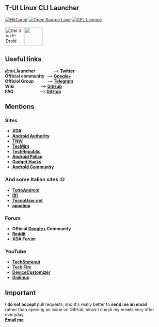 ## T-UI Linux CLI Launcher

[![HitCount](http://hits.dwyl.io/Andre1299/TUI-ConsoleLauncher.svg)](http://hits.dwyl.io/Andre1299/TUI-ConsoleLauncher)
[![Open Source Love](https://badges.frapsoft.com/os/v2/open-source.png?v=103)](https://github.com/ellerbrock/open-source-badges/)
[![GPL Licence](https://badges.frapsoft.com/os/gpl/gpl.svg?v=103)](https://opensource.org/licenses/GPL-3.0/)
<br><br>
[<img src="https://f-droid.org/badge/get-it-on.png" alt="Get it on F-Droid" height="60">](https://f-droid.org/app/ohi.andre.consolelauncher)
<a href="https://play.google.com/store/apps/details?id=ohi.andre.consolelauncher"><img src="https://play.google.com/intl/en_us/badges/images/generic/en_badge_web_generic.png" height="60"></a>

## Useful links

**@tui_launcher**&nbsp;&nbsp;&nbsp;&nbsp;&nbsp;&nbsp;&nbsp;&nbsp;&nbsp;&nbsp;&nbsp;&nbsp;&nbsp;&nbsp;&nbsp;--> **[Twitter](https://twitter.com/tui_launcher)**<br>
**Official community**&nbsp;&nbsp;--> **[Google+](https://plus.google.com/communities/103936578623101446195)**<br>
**Official Group**&nbsp;&nbsp;&nbsp;&nbsp;&nbsp;&nbsp;&nbsp;&nbsp;&nbsp;&nbsp;&nbsp;--> **[Telegram](https://t.me/tuilauncher)**<br>
**Wiki**&nbsp;&nbsp;&nbsp;&nbsp;&nbsp;&nbsp;&nbsp;&nbsp;&nbsp;&nbsp;&nbsp;&nbsp;&nbsp;&nbsp;&nbsp;&nbsp;&nbsp;&nbsp;&nbsp;&nbsp;&nbsp;&nbsp;--> **[GitHub](https://github.com/Andre1299/TUI-ConsoleLauncher/wiki)**<br>
**FAQ**&nbsp;&nbsp;&nbsp;&nbsp;&nbsp;&nbsp;&nbsp;&nbsp;&nbsp;&nbsp;&nbsp;&nbsp;&nbsp;&nbsp;&nbsp;&nbsp;&nbsp;&nbsp;&nbsp;&nbsp;&nbsp;&nbsp;--> **[GitHub](https://github.com/Andre1299/TUI-ConsoleLauncher/wiki/FAQ)**

## Mentions

### Sites

- **[XDA](https://www.xda-developers.com/linux-cli-launcher-transforms-your-home-screen-into-a-terminal/)**
- **[Android Authority](http://www.androidauthority.com/linux-cli-launcher-turns-homepage-linux-command-line-interface-767431/)**
- **[TNW](https://thenextweb.com/apps/2017/04/25/android-linux-command-line-app/#.tnw_uNeJFWfn)**
- **[TecMint](https://www.tecmint.com/t-ui-launcher-turns-android-device-into-linux-cli/)**
- **[TechRepublic](https://www.google.it/search?q=techrepublic+linux+cli&oq=techrepublic+linux+cli&aqs=chrome..69i57.3092j0j4&sourceid=chrome&ie=UTF-8)**
- **[Android Police](http://www.androidpolice.com/2017/05/01/linux-cli-launcher-turns-android-phones-launcher-linux-terminal-not/)**
- **[Gadget Hacks](https://android.gadgethacks.com/how-to/linux-style-launcher-turns-your-home-screen-into-command-prompt-0177326/)**
- **[Android Community](https://androidcommunity.com/linux-cli-launcher-gives-you-old-school-command-line-feels-20170502/)**

### And some Italian sites :D

- **[TuttoAndroid](https://www.tuttoandroid.net/android/con-linux-cli-launcher-utilizzerete-il-vostro-smartphone-con-la-linea-dei-comandi-473233/)**
- **[lffl](https://www.lffl.org/2017/05/linux-cli-launcher.html)**
- **[TecnoUser.net](https://tecnouser.net/trasforma-lo-smartphone-in-un-terminale-linux-con-cli-launcher/)**
- **[appelmo](http://www.appelmo.com/2017/06/02/migliori-launcher-italiani-android-launcher-friday/)**

### Forum

- **Official [Google+](https://plus.google.com/communities/103936578623101446195) Community**
- **[Reddit](https://www.reddit.com/r/Android/comments/67avj4/do_you_like_linux_do_you_like_the_command_line/)**
- **[XDA Forum](https://forum.xda-developers.com/android/apps-games/t-ui-terminal-console-launcher-t3146288)**

### YouTube

- **[TechStorenut](https://youtu.be/nBoXrTkS1iE?t=1m5s)**
- **[Tech Fire](https://www.youtube.com/watch?v=4iqzCnp2GU4&list=PLrQUyuFabC5MeCFCBZdJ5u6SgXcrCgF5B&index=18)**
- **[DeviceCustomizer](https://youtu.be/sahFlOQA8fQ?t=1m25s)**
- **[Diolinux](https://www.youtube.com/watch?v=5Q1gveqY4hg&t=197s)**

## Important
I **do not accept** pull requests, and it's really better to **send me an email** rather than opening an issue on GitHub, since I check my emails very ofter everyday.<br>
**[Email me](mailto:andreuzzi.francesco@gmail.com)**

